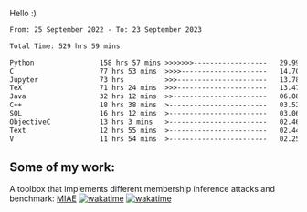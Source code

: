 Hello :)


<!--START_SECTION:waka-->

```txt
From: 25 September 2022 - To: 23 September 2023

Total Time: 529 hrs 59 mins

Python                158 hrs 57 mins >>>>>>>------------------   29.99 %
C                     77 hrs 53 mins  >>>>---------------------   14.70 %
Jupyter               73 hrs          >>>----------------------   13.78 %
TeX                   71 hrs 24 mins  >>>----------------------   13.47 %
Java                  32 hrs 12 mins  >>-----------------------   06.08 %
C++                   18 hrs 38 mins  >------------------------   03.52 %
SQL                   16 hrs 12 mins  >------------------------   03.06 %
ObjectiveC            13 hrs 3 mins   >------------------------   02.46 %
Text                  12 hrs 55 mins  >------------------------   02.44 %
V                     11 hrs 54 mins  >------------------------   02.25 %
```

<!--END_SECTION:waka-->

## Some of my work: 

A toolbox that implements different membership inference attacks and benchmark: [MIAE](https://github.com/RPI-DSPlab) [![wakatime](https://wakatime.com/badge/user/18ac89f5-baf8-49e6-a5ee-d9272435ce3a/project/3e6541fd-578f-4d9d-9080-f2a42b2d10e1.svg)](https://wakatime.com/badge/user/18ac89f5-baf8-49e6-a5ee-d9272435ce3a/project/3e6541fd-578f-4d9d-9080-f2a42b2d10e1) [![wakatime](https://wakatime.com/badge/user/18ac89f5-baf8-49e6-a5ee-d9272435ce3a/project/5d5826e9-c6d6-4d86-8b00-0d1608c5f167.svg)](https://wakatime.com/badge/user/18ac89f5-baf8-49e6-a5ee-d9272435ce3a/project/5d5826e9-c6d6-4d86-8b00-0d1608c5f167)
